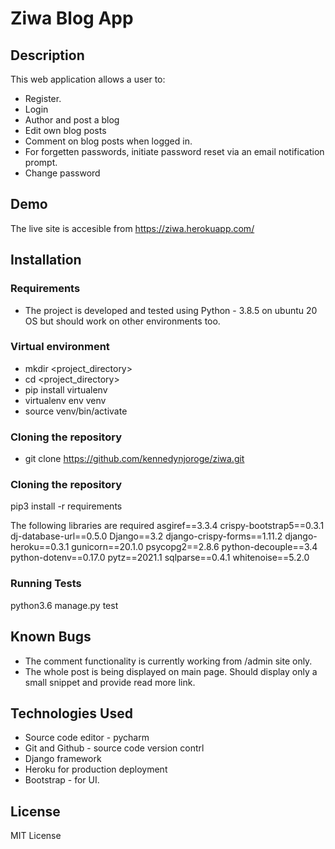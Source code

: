 # Ziwa Blog App
## Description
This web application allows a user to:
* Register.
* Login
* Author and post a blog
* Edit own blog posts
* Comment on blog posts when logged in.
* For forgetten passwords, initiate password reset via an email notification prompt.
* Change password

## Demo
The live site is accesible from https://ziwa.herokuapp.com/

## Installation
### Requirements
* The project is developed and tested using Python - 3.8.5 on ubuntu 20 OS but should work on other environments too.

### Virtual environment
* mkdir <project_directory>
* cd <project_directory>
* pip install virtualenv
* virtualenv env venv
* source venv/bin/activate

### Cloning the repository
* git clone https://github.com/kennedynjoroge/ziwa.git

### Cloning the repository
pip3 install -r requirements

The following libraries are required
asgiref==3.3.4
crispy-bootstrap5==0.3.1
dj-database-url==0.5.0
Django==3.2
django-crispy-forms==1.11.2
django-heroku==0.3.1
gunicorn==20.1.0
psycopg2==2.8.6
python-decouple==3.4
python-dotenv==0.17.0
pytz==2021.1
sqlparse==0.4.1
whitenoise==5.2.0

### Running Tests
python3.6 manage.py test

## Known Bugs
* The comment functionality is currently working from /admin site only. 
* The whole post is being displayed on main page. Should display only a small snippet and provide read more link.

## Technologies Used
* Source code editor - pycharm
* Git and Github - source code version contrl
* Django framework
* Heroku for production deployment
* Bootstrap - for UI.

## License
MIT License

